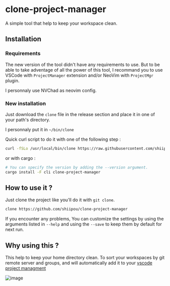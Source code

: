 # clone-project-manager
A simple tool that help to keep your workspace clean.

## Installation

### Requirements

The new version of the tool didn't have any requirements to use. But to be able to take adventage of all the power of this tool, I recommand you to use VSCode with `ProjectManager` extension and/or NeoVim with `ProjectMgr` plugin.

I personnaly use NVChad as neovim config.
  
### New installation

Just download the `clone` file in the release section and place it in one of your path's directory.

I personnaly put it in `~/bin/clone`

Quick curl script to do it with one of the following step :
```sh
curl -fSLo /usr/local/bin/clone https://raw.githubusercontent.com/shiipou/clone-project-manager/main/clone
```

or with cargo :
```sh
# You can specify the version by adding the --version argument.
cargo install -F cli clone-project-manager
```

## How to use it ?

Just clone the project like you'll do it with `git clone`.

```sh
clone https://github.com/shiipou/clone-project-manager
```

If you encounter any problems, You can customize the settings by using the arguments listed in `--help` and using the `--save` to keep them by default for next run.

## Why using this ?

This help to keep your home directory clean. To sort your workspaces by git remote server and groups, and will automatically add it to your [vscode project managment](https://marketplace.visualstudio.com/items?itemName=alefragnani.project-manager)

![image](https://github.com/shiipou/clone-project-manager/assets/38187238/331cca5a-9a36-4a17-bb61-133f06db9e5d)


